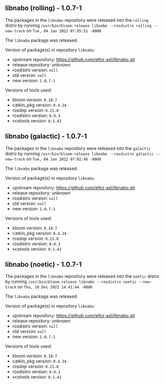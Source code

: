 ## libnabo (rolling) - 1.0.7-1

The packages in the `libnabo` repository were released into the `rolling` distro by running `/usr/bin/bloom-release libnabo --rosdistro rolling --new-track` on `Tue, 04 Jan 2022 07:05:51 -0000`

The `libnabo` package was released.

Version of package(s) in repository `libnabo`:

- upstream repository: https://github.com/ethz-asl/libnabo.git
- release repository: unknown
- rosdistro version: `null`
- old version: `null`
- new version: `1.0.7-1`

Versions of tools used:

- bloom version: `0.10.7`
- catkin_pkg version: `0.4.24`
- rosdep version: `0.21.0`
- rosdistro version: `0.8.3`
- vcstools version: `0.1.42`


## libnabo (galactic) - 1.0.7-1

The packages in the `libnabo` repository were released into the `galactic` distro by running `/usr/bin/bloom-release libnabo --rosdistro galactic --new-track` on `Tue, 04 Jan 2022 07:02:46 -0000`

The `libnabo` package was released.

Version of package(s) in repository `libnabo`:

- upstream repository: https://github.com/ethz-asl/libnabo.git
- release repository: unknown
- rosdistro version: `null`
- old version: `null`
- new version: `1.0.7-1`

Versions of tools used:

- bloom version: `0.10.7`
- catkin_pkg version: `0.4.24`
- rosdep version: `0.21.0`
- rosdistro version: `0.8.3`
- vcstools version: `0.1.42`


## libnabo (noetic) - 1.0.7-1

The packages in the `libnabo` repository were released into the `noetic` distro by running `/usr/bin/bloom-release libnabo --rosdistro noetic --new-track` on `Thu, 16 Dec 2021 14:41:44 -0000`

The `libnabo` package was released.

Version of package(s) in repository `libnabo`:

- upstream repository: https://github.com/ethz-asl/libnabo.git
- release repository: unknown
- rosdistro version: `null`
- old version: `null`
- new version: `1.0.7-1`

Versions of tools used:

- bloom version: `0.10.7`
- catkin_pkg version: `0.4.24`
- rosdep version: `0.21.0`
- rosdistro version: `0.8.3`
- vcstools version: `0.1.42`


